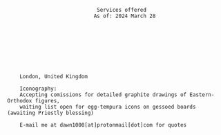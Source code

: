 
                                 Services offered                                 
                                As of: 2024 March 28

                                                
                                               
                                                    





        London, United Kingdom                                            
                 
        Iconography:                                                    
        Accepting comissions for detailed graphite drawings of Eastern-Orthodox figures,
        waiting list open for egg-tempura icons on gessoed boards (awaiting Priestly blessing)
                  
        E-mail me at dawn1000[at]protonmail[dot]com for quotes

